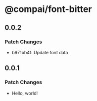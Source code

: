 # @compai/font-bitter

## 0.0.2

### Patch Changes

- b971bb4f: Update font data

## 0.0.1

### Patch Changes

- Hello, world!
